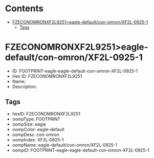 



Contents
========

* [FZECONOMRONXF2L9251>eagle-default/con-omron/XF2L-0925-1](#fzeconomronxf2l9251eagle-defaultcon-omronxf2l-0925-1)
	* [Tags](#tags)

# FZECONOMRONXF2L9251>eagle-default/con-omron/XF2L-0925-1

- ID: FOOTPRINT-eagle-eagle-default-con-omron-XF2L-0925-1
- Hex ID: FZECONOMRONXF2L9251
- Name: 
- Description: 

## Tags

- hexID: FZECONOMRONXF2L9251
- oompType: FOOTPRINT
- oompSize: eagle
- oompColor: eagle-default
- oompDesc: con-omron
- oompIndex: XF2L-0925-1
- oompName: eagle-default/con-omron/XF2L-0925-1
- oompID: FOOTPRINT-eagle-eagle-default-con-omron-XF2L-0925-1
